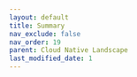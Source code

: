 ```yaml
---
layout: default
title: Summary
nav_exclude: false
nav_order: 19
parent: Cloud Native Landscape
last_modified_date: 1
---
```


